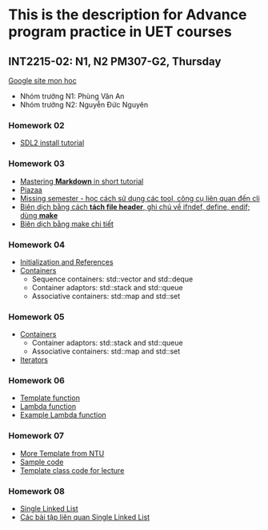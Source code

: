 # This is the description for Advance program practice in UET courses
## INT2215-02: N1, N2 PM307-G2, Thursday
[Google site mon hoc](https://sites.google.com/view/ltnc2021)
- Nhóm trưởng N1: Phùng Văn An
- Nhóm trưởng N2: Nguyễn Đức Nguyên

### Homework 02
- [SDL2 install tutorial](https://github.com/gungui98/SDL2-boilerplate)

### Homework 03
- [Mastering **Markdown** in short tutorial](https://guides.github.com/features/mastering-markdown/)
- [Piazaa](https://piazza.com/class/kk41p1oyz2i3sl?cid=7)
- [Missing semester - học cách sử dụng các tool, công cụ liên quan đến cli](https://missing.csail.mit.edu)
- [Biên dịch bằng cách **tách file header**, ghi chú về ifndef, define, endif; dùng **make**](http://www.math.uaa.alaska.edu/~afkjm/csce211/handouts/SeparateCompilation.pdf)
- [Biên dịch bằng make chi tiết](https://www.bogotobogo.com/cplusplus/gnumake.php)

### Homework 04
- [Initialization and References](https://web.stanford.edu/class/cs106l/lectures/WLecture_3_Init_and_Ref.pdf)
- [Containers](http://web.stanford.edu/class/cs106l/lectures/WL5_Containers.pdf)
	- Sequence containers: std::vector and std::deque
	- Container adaptors: std::stack and std::queue  
	- Associative containers: std::map and std::set

### Homework 05
- [Containers](http://web.stanford.edu/class/cs106l/lectures/WL5_Containers.pdf)
	- Container adaptors: std::stack and std::queue  
	- Associative containers: std::map and std::set
- [Iterators](http://web.stanford.edu/class/cs106l/lectures/WL6_Iterators.pdf)

### Homework 06
- [Template function](http://web.stanford.edu/class/cs106l/lectures/WL7_Templates.pdf)
- [Lambda function](http://web.stanford.edu/class/cs106l/lectures/WL8_Functions.pdf)
- [Example Lambda function](https://www.geeksforgeeks.org/lambda-expression-in-c/)

### Homework 07
- [More Template from NTU](https://www3.ntu.edu.sg/home/ehchua/programming/cpp/cp8_Template.html)
- [Sample code](https://github.com/averyw09521/CS106L-spr20)
- [Template class code for lecture](https://github.com/averyw09521/CS106L-spr20/tree/master/lectures/L10-template-classes)

### Homework 08
- [Single Linked List](https://www.geeksforgeeks.org/linked-list-set-1-introduction/)
- [Các bài tập liên quan Single Linked List](https://www.geeksforgeeks.org/data-structures/linked-list/singly-linked-list/)